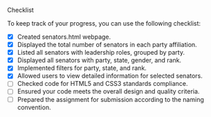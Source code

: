 Checklist

To keep track of your progress, you can use the following checklist:

- [x] Created senators.html webpage.
- [x] Displayed the total number of senators in each party affiliation.
- [x] Listed all senators with leadership roles, grouped by party.
- [x] Displayed all senators with party, state, gender, and rank.
- [x] Implemented filters for party, state, and rank.
- [x] Allowed users to view detailed information for selected senators.
- [ ] Checked code for HTML5 and CSS3 standards compliance.
- [ ] Ensured your code meets the overall design and quality criteria.
- [ ] Prepared the assignment for submission according to the naming convention.